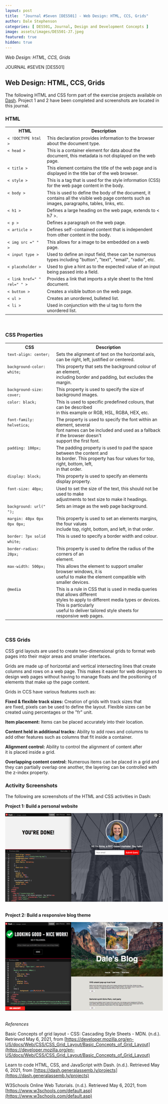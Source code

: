 ```yaml
---
layout: post
title:  "Journal #Seven [DES501] - Web Design: HTML, CCS, Grids" 
author: Dale Stephenson
categories: [ DES501, Journal, Design and Development Concepts ]
image: assets/images/DES501-J7.jpeg
featured: true
hidden: true
---
```

<i>Web Design: HTML, CCS, Grids</i>

JOURNAL #SEVEN [DES501]

<h2>Web Design: HTML, CCS, Grids</h2>
 
The following HTML and CSS form part of the exercise projects available on [Dash](https://dash.generalassemb.ly/projects). Project 1 and 2 have been completed and screenshots are located in this journal.
 
<h3>HTML</h3>
 
<table style="width:100%">
  <tr>
    <th>HTML</th>
    <th>Description</th>
  </tr>
  <tr valign="top">
    <td><code>< !DOCTYPE html ></code></td>
    <td>This declaration provides information to the browser about the document type.</td>
  </tr>
  <tr valign="top">
    <td><code>< head ></code></td>
    <td>This is a container element for data about the document, this metadata is not displayed on the web page.</td>
  </tr>
  <tr valign="top">
    <td><code>< title ></code></td>
    <td>This element contains the title of the web page and is displayed in the title bar of the web browser.</td>
  </tr>
  <tr valign="top">
    <td><code>< style ></code></td>
    <td>This is a tag that is used for the style information (CSS) for the web page content in the body.</td>
  </tr>
  <tr valign="top">
    <td><code>< body ></code></td>
    <td>This is used to define the body of the document, it contains all the visible web page contents such as images, paragraphs, tables, links, etc.</td>
  </tr>
  <tr valign="top">
    <td><code>< h1 ></code></td>
    <td>Defines a large heading on the web page, extends to < h7 >.</td>
  </tr>
  <tr valign="top">
    <td><code>< p ></code></td>
    <td>Defines a paragraph on the web page. </td>
  </tr>
  <tr valign="top">
    <td><code>< article ></code></td>
    <td>Defines self-contained content that is independent from other content in the body.</td>
  </tr>
  <tr valign="top">
    <td><code>< img src =" " ></code></td>
    <td>This allows for a image to be embedded on a web page.</td>
  </tr>
  <tr valign="top">
    <td><code>< input type ></code></td>
    <td>Used to define an input field, these can be numerous types including "button", "text", "email", "radio", etc.</td>
  </tr>
  <tr valign="top">
    <td><code>< placeholder ></code></td>
    <td>Used to give a hint as to the expected value of an input being passed into a field.</td>
  </tr>
  <tr valign="top">
    <td><code>< link href=" " rel=" " ></code></td>
    <td>Provides a link that imports a style sheet to the html document.</td>
  </tr>
  <tr valign="top">
    <td><code>< button ></code></td>
    <td>Creates a visible button on the web page. </td>
  </tr>
  <tr valign="top">
    <td><code>< ul ></code></td>
    <td>Creates an unordered, bulleted list.</td>
  </tr>
  <tr valign="top">
    <td><code>< li ></code></td>
    <td>Used in conjunction with the ul tag to form the unordered list.</td>
  </tr></table>
<br>
 
<h3>CSS Properties</h3>
 
<table style="width:100%">
  <tr valign="top">
    <th>CSS</th>
    <th>Description</th>
  </tr>
  <tr valign="top">
    <td><code>text-align: center;</code></td>
    <td>Sets the alignment of text on the horizontal axis, <br>
    can be right, left, justified or centered.</td>
  </tr>
  <tr valign="top">
    <td><code>background-color: white;</code></td>
    <td>This property that sets the background colour of an element, <br>
    including border and padding, but excludes the margin.</td>
  </tr>
  <tr valign="top">
    <td><code>background-size: cover;</code></td>
    <td>This property is used to specify the size of background images.</td>
  </tr>
  <tr valign="top">
    <td><code>color: black;</code></td>
    <td>This is used to specific predefined colours, that can be described <br>
    in this example or RGB, HSL, RGBA, HEX, etc.</td>
  </tr>
  <tr valign="top">
    <td><code>font-family: helvetica;</code></td>
    <td> The property is used to specify the font within an element, several <br>
    font names can be included and used as a fallback if the browser doesn't <br>
    support the first font.</td>
  </tr>
  <tr valign="top">
    <td><code>padding: 100px;</code></td>
    <td>The padding property is used to pad the space between the content and<br>
     its border. This property has four values for top, right, bottom, left, <br>
     in that order.</td>
  </tr>
  <tr valign="top">
    <td><code>display: block;</code></td>
    <td>This property is used to specify an elements display property.</td>
  </tr>
  <tr valign="top">
    <td><code>font-size: 40px;</code></td>
    <td>Used to set the size of the text, this should not be used to make <br>
    adjustments to text size to make it headings.</td>
  </tr>
  <tr valign="top">
    <td><code>background: url(" ");</code></td>
    <td>Sets an image as the web page background.</td>
  </tr>
  <tr valign="top">
    <td><code>margin: 40px 0px 0px 0px;</code></td>
    <td>This property is used to set an elements margins, the four values<br>
     include top, right, bottom, and left, in that order.</td>
  </tr>
  <tr valign="top">
    <td><code>border: 7px solid white;</code></td>
    <td>This is used to specify a border width and colour.</td>
  </tr>
  <tr valign="top">
    <td><code>border-radius: 20px;</code></td>
    <td>This property is used to define the radius of the corners of an <br>
    element.</td>
  </tr>
  <tr valign="top">
    <td><code>max-width: 500px;</code></td>
    <td>This allows the element to support smaller browser windows, it is<br>
    useful to make the element compatible with smaller devices.</td>
  </tr>
  <tr valign="top">
    <td><code>@media</code></td>
    <td>This is a rule in CSS that is used in media queries that allows different <br>
    styles to apply to different media types or devices. This is particularly<br>
    useful to deliver tailored style sheets for responsive web pages.</td>
  </tr>
  </table>
  <br>
 
<h3>CSS Grids</h3>
 
CSS grid layouts are used to create two-dimensional grids to format web pages into their major areas and smaller interfaces.
 
Grids are made up of horizontal and vertical intersecting lines that create columns and rows on a web page. This makes it easier for web designers to design web pages without having to manage floats and the positioning of elements that make up the page content.
 
Grids in CCS have various features such as:
 
<b>Fixed & flexible track sizes:</b> Creation of grids with track sizes that<br> 
are fixed, pixels can be used to define the layout. Flexible sizes can be<br>
 created using percentages or the "fr" unit.
 
<b>Item placement:</b> Items can be placed accurately into their location.
 
<b>Content held in additional tracks:</b> Ability to add rows and columns to<br>
 add other features such as columns that fit inside a container.
 
<b>Alignment control:</b> Ability to control the alignment of content after<br>
 it is placed inside a grid.
 
<b>Overlapping content control:</b> Numerous items can be placed in a grid and<br>
 they can partially overlap one another, the layering can be controlled with<br>
  the z-index property.<br>
 
<h3>Activity Screenshots</h3>
 
The following are screenshots of the HTML and CSS activities in Dash:<br>
 
<b>Project 1: Build a personal website</b><br>

<center><img src="/assets/images/DES501_PRJ1.png" alt="HTML and CSS Dash project 1"></center><br>
 
<b>Project 2: Build a responsive blog theme</b><br>

<center><img src="/assets/images/DES501_PRJ2.png" alt="HTML and CSS Dash project 2"></center><br>
 
<i>References</i><br>
 
Basic Concepts of grid layout - CSS: Cascading Style Sheets - MDN. (n.d.). Retrieved May 6, 2021, from [https://developer.mozilla.org/en-US/docs/Web/CSS/CSS_Grid_Layout/Basic_Concepts_of_Grid_Layout](https://developer.mozilla.org/en-US/docs/Web/CSS/CSS_Grid_Layout/Basic_Concepts_of_Grid_Layout)<br>
 
Learn to code HTML, CSS, and JavaScript with Dash. (n.d.). Retrieved May 6, 2021, from [https://dash.generalassemb.ly/projects](https://dash.generalassemb.ly/projects)<br>
 
W3Schools Online Web Tutorials. (n.d.). Retrieved May 6, 2021, from [https://www.w3schools.com/default.asp](https://www.w3schools.com/default.asp)